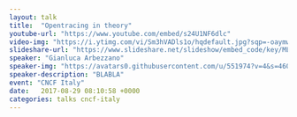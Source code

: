 ```yaml
---
layout: talk
title:  "Opentracing in theory"
youtube-url: "https://www.youtube.com/embed/s24U1NF6dlc"
video-img: "https://i.ytimg.com/vi/Sm3hVADls1o/hqdefault.jpg?sqp=-oaymwEXCPYBEIoBSFryq4qpAwkIARUAAIhCGAE=&rs=AOn4CLBWj9xfCs-xFRK7ieG8xx7UZ3T2dA"
slideshare-url: "https://www.slideshare.net/slideshow/embed_code/key/ML6qFakbt9EI90"
speaker: "Gianluca Arbezzano"
speaker-img: "https://avatars0.githubusercontent.com/u/551974?v=4&s=460"
speaker-description: "BLABLA"
event: "CNCF Italy"
date:   2017-08-29 08:10:58 +0000
categories: talks cncf-italy
---
```

